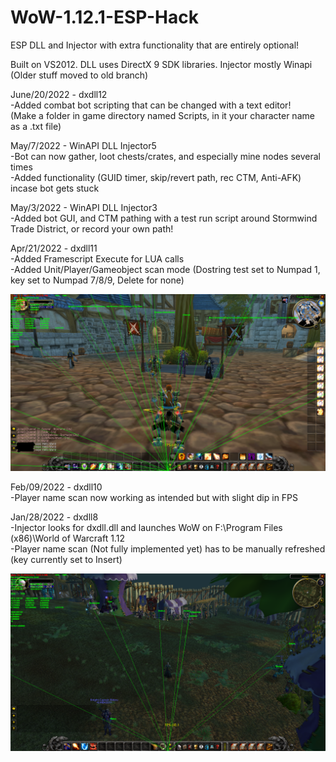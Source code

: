 # WoW-1.12.1-ESP-Hack

ESP DLL and Injector with extra functionality that are entirely optional!       

Built on VS2012. DLL uses DirectX 9 SDK libraries. Injector mostly Winapi (Older stuff moved to old branch)     

June/20/2022 - dxdll12      
-Added combat bot scripting that can be changed with a text editor!     
(Make a folder in game directory named Scripts, in it your character name as a .txt file)    


May/7/2022 - WinAPI DLL Injector5    
-Bot can now gather, loot chests/crates, and especially mine nodes several times   
-Added functionality (GUID timer, skip/revert path, rec CTM, Anti-AFK) incase bot gets stuck 

May/3/2022 - WinAPI DLL Injector3   
-Added bot GUI, and CTM pathing with a test run script around Stormwind Trade District, or record your own path!    

Apr/21/2022 - dxdll11   
-Added Framescript Execute for LUA calls    
-Added Unit/Player/Gameobject scan mode (Dostring test set to Numpad 1, key set to Numpad 7/8/9, Delete for none)   

<div align="center">
    <img src="https://raw.githubusercontent.com/buttburger1/WoW-1.12.1-ESP-Hack/main/test1.png" width="1000px"</img> 
</div>

Feb/09/2022 - dxdll10   
-Player name scan now working as intended but with slight dip in FPS    

Jan/28/2022 - dxdll8    
-Injector looks for dxdll.dll and launches WoW on F:\Program Files (x86)\World of Warcraft 1.12     
-Player name scan (Not fully implemented yet) has to be manually refreshed (key currently set to Insert)    

<div align="center">
    <img src="https://raw.githubusercontent.com/buttburger1/WoW-1.12.1-ESP-Hack/main/test.png" width="1000px"</img> 
</div>
